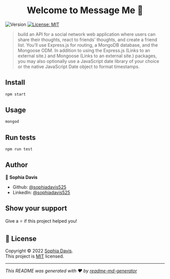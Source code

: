 <h1 align="center">Welcome to Message Me 👋</h1>
<p>
  <img alt="Version" src="https://img.shields.io/badge/version-1.0.0-blue.svg?cacheSeconds=2592000" />
  <a href="https://opensource.org/licenses/MIT" target="_blank">
    <img alt="License: MIT" src="https://img.shields.io/badge/License-MIT-yellow.svg" />
  </a>
</p>

> build an API for a social network web application where users can share their thoughts, react to friends’ thoughts, and create a friend list. You’ll use Express.js for routing, a MongoDB database, and the Mongoose ODM. In addition to using the Express.js (Links to an external site.) and Mongoose (Links to an external site.) packages, you may also optionally use a JavaScript date library of your choice or the native JavaScript Date object to format timestamps.

## Install

```sh
npm start
```

## Usage

```sh
mongod
```

## Run tests

```sh
npm run test
```

## Author

👤 **Sophia Davis**

* Github: [@sophiadavis525](https://github.com/sophiadavis525)
* LinkedIn: [@sophiadavis525](https://linkedin.com/in/sophiadavis525)

## Show your support

Give a ⭐️ if this project helped you!

## 📝 License

Copyright © 2022 [Sophia Davis](https://github.com/sophiadavis525).<br />
This project is [MIT](https://opensource.org/licenses/MIT) licensed.

***
_This README was generated with ❤️ by [readme-md-generator](https://github.com/kefranabg/readme-md-generator)_